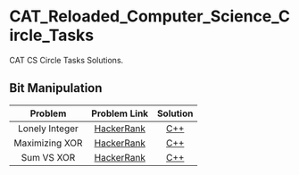 # CAT_Reloaded_Computer_Science_Circle_Tasks
CAT CS Circle Tasks Solutions.
## Bit Manipulation
| Problem | Problem Link | Solution |
|:-------:|:------------:|:--------:|
| Lonely Integer | [HackerRank](https://www.hackerrank.com/challenges/lonely-integer/problem) | [C++](https://github.com/GalalMohammed/CAT_Reloaded_Computer_Science_Circle_Tasks/blob/main/Bit_Manipulation/Practice/Lonely_Integer.cpp) |
| Maximizing XOR | [HackerRank](https://www.hackerrank.com/challenges/maximizing-xor/problem) | [C++](https://github.com/GalalMohammed/CAT_Reloaded_Computer_Science_Circle_Tasks/blob/main/Bit_Manipulation/Practice/Maximizing_XOR.cpp) |
| Sum VS XOR | [HackerRank](https://www.hackerrank.com/challenges/sum-vs-xor/problem) | [C++](https://github.com/GalalMohammed/CAT_Reloaded_Computer_Science_Circle_Tasks/blob/main/Bit_Manipulation/Practice/SUMvsXOR.cpp) |
